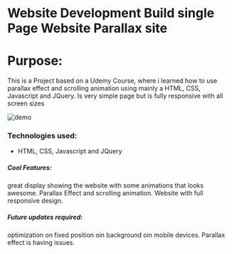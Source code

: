 # Website Development Build single Page Website Parallax site
# Purpose:

This is a Project based on a Udemy Course, where i learned how to use parallax effect and scrolling animation using mainly a HTML, CSS, Javascript and JQuery. Is very simple page but is fully responsive with all screen sizes

![demo](https://media.giphy.com/media/yfQ27aikZmVzuBz1Gd/giphy-downsized.gif)

### Technologies used:
- HTML, CSS, Javascript and JQuery

##### Cool Features:

great display showing the website with some animations that looks awesome.
Parallax Effect and scrolling animation.
Website with full responsive design.

##### Future updates required:

optimization on fixed position oin background oin mobile devices. Parallax effect is having issues.
